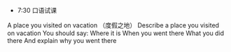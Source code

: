- 7:30 口语试课

A place you visited on vacation （度假之地）
Describe a place you visited on vacation
You should say:
Where it is
When you went there
What you did there
And explain why you went there 
